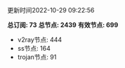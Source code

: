 更新时间2022-10-29 09:22:56

**总订阅: 73**
**总节点: 2439**
**有效节点: 699**
- v2ray节点: 444
- ss节点: 164
- trojan节点: 91
